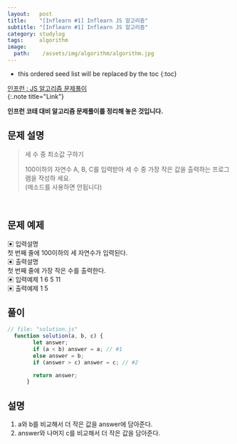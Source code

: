 ```yaml
---
layout:   post
title:    "[Inflearn #1] Inflearn JS 알고리즘"
subtitle: "[Inflearn #1] Inflearn JS 알고리즘"
category: studylog
tags:     algorithm
image:
  path:    /assets/img/algorithm/algorithm.jpg
---
```


<!--more-->

[인프런 : JS 알고리즘 문제풀이]:https://www.inflearn.com/course/%EC%9E%90%EB%B0%94%EC%8A%A4%ED%81%AC%EB%A6%BD%ED%8A%B8-%EC%95%8C%EA%B3%A0%EB%A6%AC%EC%A6%98-%EB%AC%B8%EC%A0%9C%ED%92%80%EC%9D%B4

* this ordered seed list will be replaced by the toc
{:toc}  

[인프런 : JS 알고리즘 문제풀이]  
{:.note title="Link"}  

__인프런 코테 대비 알고리즘 문제풀이를 정리해 놓은 것입니다.__  

## 문제 설명  
>세 수 중 최소값 구하기  
>  
>100이하의 자연수 A, B, C를 입력받아 세 수 중 가장 작은 값을 출력하는 프로그램을   작성하 세요.  
>(메소드를 사용하면 안됩니다)  



<br>  

## 문제 예제  

▣ 입력설명  
첫 번째 줄에 100이하의 세 자연수가 입력된다.  
▣ 출력설명  
첫 번째 줄에 가장 작은 수를 출력한다.  
▣ 입력예제 1 6 5 11  
▣ 출력예제 1 5  


## 풀이  

```js
// file: "solution.js"
  function solution(a, b, c) {
        let answer;
        if (a < b) answer = a; // #1
        else answer = b; 
        if (answer > c) answer = c; // #2

        return answer;
      }
```

## 설명  

1. a와 b를 비교해서 더 작은 값을 answer에 담아준다.  
2. answer와 나머지 c를 비교해서 더 작은 값을 담아준다.  


